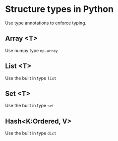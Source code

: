 # Structure types in Python

Use type annotations to enforce typing.

## Array \<T\>
Use numpy type `np.array`

## List \<T\>
Use the built in type `list`

## Set \<T\>
Use the built in type `set`

## Hash\<K:Ordered, V\>
Use the built in type `dict`